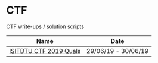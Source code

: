 # CTF
CTF write-ups / solution scripts

| Name | Date |
|------|------|
|[ISITDTU CTF 2019 Quals](isitdtu-quals)|29/06/19 - 30/06/19|

